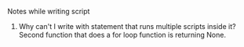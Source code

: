 Notes while writing script

1. Why can't I write with statement that runs multiple scripts inside it?  Second function that does a for loop function is returning None.

